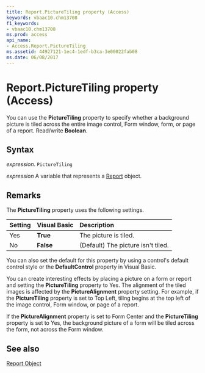 ```yaml
---
title: Report.PictureTiling property (Access)
keywords: vbaac10.chm13708
f1_keywords:
- vbaac10.chm13708
ms.prod: access
api_name:
- Access.Report.PictureTiling
ms.assetid: 44927121-1ec4-1edf-b3ca-3e00022fab08
ms.date: 06/08/2017
---
```



# Report.PictureTiling property (Access)

You can use the  **PictureTiling** property to specify whether a background picture is tiled across the entire image control, Form window, form, or page of a report. Read/write **Boolean**.


## Syntax

 _expression_. `PictureTiling`

 _expression_ A variable that represents a [Report](Access.Report.md) object.


## Remarks

The  **PictureTiling** property uses the following settings.



|**Setting**|**Visual Basic**|**Description**|
|:-----|:-----|:-----|
|Yes|**True**|The picture is tiled.|
|No|**False**|(Default) The picture isn't tiled.|

You can also set the default for this property by using a control's default control style or the  **DefaultControl** property in Visual Basic.

You can create interesting effects by placing a picture on a form or report and setting the  **PictureTiling** property to Yes. The alignment of the tiled images is affected by the **PictureAlignment** property setting. For example, if the **PictureTiling** property is set to Top Left, tiling begins at the top left of the image control, Form window, or page of a report.

If the  **PictureAlignment** property is set to Form Center and the **PictureTiling** property is set to Yes, the background picture of a form will be tiled across the form, not across the Form window.


## See also


[Report Object](Access.Report.md)

